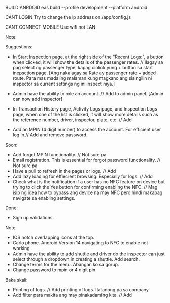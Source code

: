 BUILD ANRDOID
eas build --profile development --platform android

CANT LOGIN
Try to change the ip address on /app/config.js

CANT CONNECT MOBILE
Use wifi not LAN

Note:

Suggestions:
- In Start Inspection page, at the right side of the "Recent Logs:", a button when clicked, it will show the details of the passenger rates. // Ilagay sa pag select ng passenger type, kapag cinlick yung + button sa start inepsction page.
[Ang nakalagay sa Rate ay passenger rate + added route. Para mas madaling malaman kung magkano ang sisingilin ni inspector sa current settings ng iniiinspect niya.]
- Admin have the ability to role an account. // Add to admin panel. [Admin can now add inspector]
- In Transaction History page, Activity Logs page, and Inspection Logs page, when one of the list is clicked, it will show more details such as the reference number, driver, inspector, plate, etc. // Add 

- Add an MPIN (4 digit number) to access the account. For efficient user log in.// Add and remove password.

Soon:
- Add forgot MPIN functionality. // Not sure pa
- Email registration. This is essential for forgot password functionality. // Not sure pa
- Have a pull to refresh in the pages or logs. // Add
- Add lazy loading for effiecient browsing. Especially for logs. // Add
- Check what is the notification if a user has no NFC feature on device but trying to click the Yes button for confirming enabling the NFC. // Mag isip ng idea how to bypass ang device na may NFC pero hindi makapag navigate sa enabling settings.

Done:
- Sign up validations.

Note:
- IOS notch overlapping icons at the top.
- Carlo phone. Android Version 14 navigating to NFC to enable not working.
- Admin have the ability to add shuttle and driver do the inspector can just select through a dropdown in creating a shuttle. Add search.
- Change terms for the menu. Abangan ko sa gorup.
- Change password to mpin or 4 digit pin.

Baka skali:
- Printing of logs. // Add printing of logs. Itatanong pa sa company.
- Add filter para makita ang may pinakadaming kita. // Add